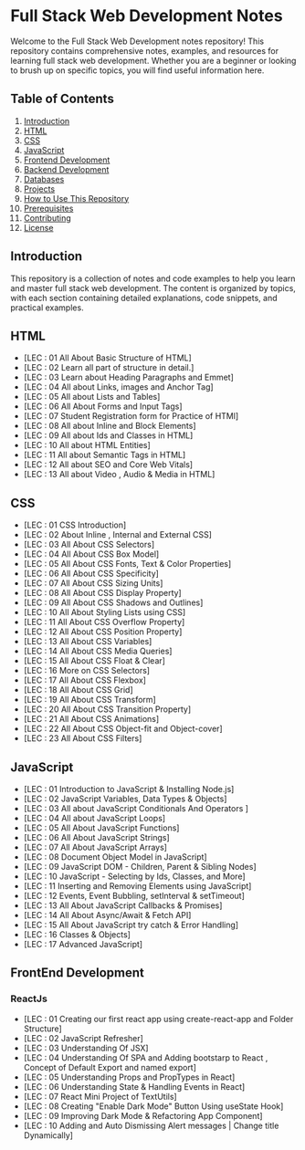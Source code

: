 # Full Stack Web Development Notes
Welcome to the Full Stack Web Development notes repository! 
This repository contains comprehensive notes, examples, and resources for learning full stack web development. Whether you are a beginner or looking to brush up on specific topics, you will find useful information here.
## Table of Contents
1. [Introduction](#introduction)
2. [HTML](#html)
3. [CSS](#css)
4. [JavaScript](#javascript)
5. [Frontend Development](#frontend-development)
6. [Backend Development](#backend-development)
7. [Databases](#databases)
8. [Projects](#projects)
9. [How to Use This Repository](#how-to-use-this-repository)
10. [Prerequisites](#prerequisites)
11. [Contributing](#contributing)
12. [License](#license)

## Introduction

This repository is a collection of notes and code examples to help you learn and master full stack web development. The content is organized by topics, with each section containing detailed explanations, code snippets, and practical examples.

## HTML
- [LEC : 01 All About Basic Structure of HTML]
- [LEC : 02 Learn all part of structure in detail.]
- [LEC : 03 Learn about Heading Paragraphs and Emmet]
- [LEC : 04 All about Links, images and Anchor Tag]
- [LEC : 05 All about Lists and Tables]
- [LEC : 06 All About Forms and Input Tags]
- [LEC : 07 Student Registration form for Practice of HTMl]
- [LEC : 08 All about Inline and Block Elements]
- [LEC : 09 All about Ids and Classes in HTML]
- [LEC : 10 All about HTML Entities]
- [LEC : 11 All about Semantic Tags in HTML]
- [LEC : 12 All about SEO and Core Web Vitals]
- [LEC : 13 All about Video , Audio & Media in HTML]

## CSS
- [LEC : 01 CSS Introduction]
- [LEC : 02 About Inline , Internal and External CSS]
- [LEC : 03 All About CSS Selectors]
- [LEC : 04 All About CSS Box Model]
- [LEC : 05 All About CSS Fonts, Text & Color Properties]
- [LEC : 06 All About CSS Specificity]
- [LEC : 07 All About CSS Sizing Units]
- [LEC : 08 All About CSS Display Property]
- [LEC : 09 All About CSS Shadows and Outlines]
- [LEC : 10 All About Styling Lists using CSS]
- [LEC : 11 All About CSS Overflow Property]
- [LEC : 12 All About CSS Position Property]
- [LEC : 13 All About CSS Variables]
- [LEC : 14 All About CSS Media Queries]
- [LEC : 15 All About CSS Float & Clear]
- [LEC : 16 More on CSS Selectors]
- [LEC : 17 All About CSS Flexbox]
- [LEC : 18 All About CSS Grid]
- [LEC : 19 All About CSS Transform]
- [LEC : 20 All About CSS Transition Property]
- [LEC : 21 All About CSS Animations]
- [LEC : 22 All About CSS Object-fit and Object-cover]
- [LEC : 23 All About CSS Filters]

## JavaScript
- [LEC : 01 Introduction to JavaScript & Installing Node.js]
- [LEC : 02 JavaScript Variables, Data Types & Objects]
- [LEC : 03 All about JavaScript Conditionals And Operators ]
- [LEC : 04 All about JavaScript Loops]
- [LEC : 05 All About JavaScript Functions]
- [LEC : 06 All About JavaScript Strings]
- [LEC : 07 All About JavaScript Arrays]
- [LEC : 08 Document Object Model in JavaScript]
- [LEC : 09 JavaScript DOM - Children, Parent & Sibling Nodes]
- [LEC : 10 JavaScript - Selecting by Ids, Classes, and More]
- [LEC : 11 Inserting and Removing Elements using JavaScript]
- [LEC : 12 Events, Event Bubbling, setInterval & setTimeout]
- [LEC : 13 All About JavaScript Callbacks & Promises]
- [LEC : 14 All About Async/Await & Fetch API]
- [LEC : 15 All About JavaScript try catch & Error Handling]
- [LEC : 16 Classes & Objects]
- [LEC : 17 Advanced JavaScript]

## FrontEnd Development
### ReactJs
- [LEC : 01 Creating our first react app using create-react-app and Folder Structure]
- [LEC : 02 JavaScript Refresher]
- [LEC : 03 Understanding Of JSX]
- [LEC : 04 Understanding Of SPA and Adding bootstarp to React , Concept of Default Export and named export]
- [LEC : 05 Understanding Props and PropTypes in React]
- [LEC : 06 Understanding State & Handling Events in React]
- [LEC : 07 React Mini Project of TextUtils] 
- [LEC : 08 Creating "Enable Dark Mode" Button Using useState Hook]
- [LEC : 09 Improving Dark Mode & Refactoring App Component]
- [LEC : 10 Adding and Auto Dismissing Alert messages | Change title Dynamically]

